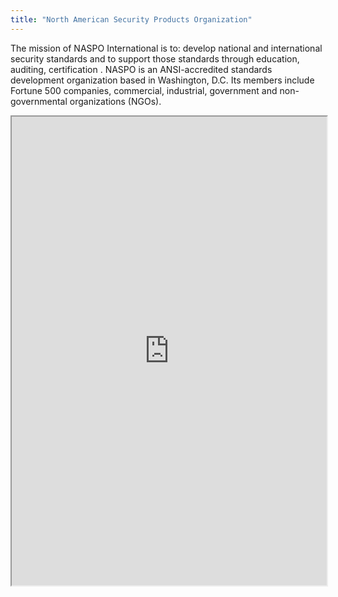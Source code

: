 ```yaml
---
title: "North American Security Products Organization"
---
```


The mission of NASPO International is to: develop national and international security standards and to support those standards through education, auditing, certification .
NASPO is an ANSI-accredited standards development organization based in Washington, D.C. Its members include Fortune 500 companies, commercial, industrial, government and non-governmental organizations (NGOs).

<iframe height="750" width="100%" src="https://ewelton.github.io/ktest/wiki.html#North%20American%20Security%20Products%20Organization"></iframe>
